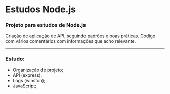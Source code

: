 # Estudos Node.js
### Projeto para estudos de Node.js
Criação de aplicação de API, seguindo padrões e boas práticas.
Código com vários comentários com informações que acho relevante.

---------------------------------------

### Estudo:
- Organização de projeto;
- API (express);
- Logs (winston);
- JavaScript;
